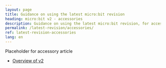 ```yaml
---
layout: page
title: Guidance on using the latest micro:bit revision
heading: micro:bit v2 - accessories
description: Guidance on using the latest micro:bit revision, for accessory makers
permalink: /latest-revision/accessories/
ref: latest-revision-accessories
lang: en
---
```


Placeholder for accessory article 

- [Overview of v2](../)